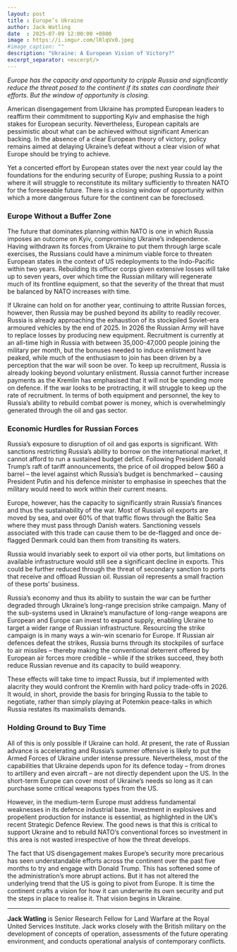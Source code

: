 ```yaml
---
layout: post
title : Europe’s Ukraine
author: Jack Watling
date  : 2025-07-09 12:00:00 +0800
image : https://i.imgur.com/lRlqVx0.jpeg
#image_caption: ""
description: "Ukraine: A European Vision of Victory?"
excerpt_separator: <excerpt/>
---
```


_Europe has the capacity and opportunity to cripple Russia and significantly reduce the threat posed to the continent if its states can coordinate their efforts. But the window of opportunity is closing._

<excerpt/>

American disengagement from Ukraine has prompted European leaders to reaffirm their commitment to supporting Kyiv and emphasise the high stakes for European security. Nevertheless, European capitals are pessimistic about what can be achieved without significant American backing. In the absence of a clear European theory of victory, policy remains aimed at delaying Ukraine’s defeat without a clear vision of what Europe should be trying to achieve.

Yet a concerted effort by European states over the next year could lay the foundations for the enduring security of Europe; pushing Russia to a point where it will struggle to reconstitute its military sufficiently to threaten NATO for the foreseeable future. There is a closing window of opportunity within which a more dangerous future for the continent can be foreclosed.


### Europe Without a Buffer Zone

The future that dominates planning within NATO is one in which Russia imposes an outcome on Kyiv, compromising Ukraine’s independence. Having withdrawn its forces from Ukraine to put them through large scale exercises, the Russians could have a minimum viable force to threaten European states in the context of US redeployments to the Indo-Pacific within two years. Rebuilding its officer corps given extensive losses will take up to seven years, over which time the Russian military will regenerate much of its frontline equipment, so that the severity of the threat that must be balanced by NATO increases with time.

If Ukraine can hold on for another year, continuing to attrite Russian forces, however, then Russia may be pushed beyond its ability to readily recover. Russia is already approaching the exhaustion of its stockpiled Soviet-era armoured vehicles by the end of 2025. In 2026 the Russian Army will have to replace losses by producing new equipment. Recruitment is currently at an all-time high in Russia with between 35,000-47,000 people joining the military per month, but the bonuses needed to induce enlistment have peaked, while much of the enthusiasm to join has been driven by a perception that the war will soon be over. To keep up recruitment, Russia is already looking beyond voluntary enlistment. Russia cannot further increase payments as the Kremlin has emphasised that it will not be spending more on defence. If the war looks to be protracting, it will struggle to keep up the rate of recruitment. In terms of both equipment and personnel, the key to Russia’s ability to rebuild combat power is money, which is overwhelmingly generated through the oil and gas sector.


### Economic Hurdles for Russian Forces

Russia’s exposure to disruption of oil and gas exports is significant. With sanctions restricting Russia’s ability to borrow on the international market, it cannot afford to run a sustained budget deficit. Following President Donald Trump’s raft of tariff announcements, the price of oil dropped below $60 a barrel – the level against which Russia’s budget is benchmarked – causing President Putin and his defence minister to emphasise in speeches that the military would need to work within their current means.

Europe, however, has the capacity to significantly strain Russia’s finances and thus the sustainability of the war. Most of Russia’s oil exports are moved by sea, and over 60% of that traffic flows through the Baltic Sea where they must pass through Danish waters. Sanctioning vessels associated with this trade can cause them to be de-flagged and once de-flagged Denmark could ban them from transiting its waters.

Russia would invariably seek to export oil via other ports, but limitations on available infrastructure would still see a significant decline in exports. This could be further reduced through the threat of secondary sanction to ports that receive and offload Russian oil. Russian oil represents a small fraction of these ports’ business.

Russia’s economy and thus its ability to sustain the war can be further degraded through Ukraine’s long-range precision strike campaign. Many of the sub-systems used in Ukraine’s manufacture of long-range weapons are European and Europe can invest to expand supply, enabling Ukraine to target a wider range of Russian infrastructure. Resourcing the strike campaign is in many ways a win-win scenario for Europe. If Russian air defences defeat the strikes, Russia burns through its stockpiles of surface to air missiles – thereby making the conventional deterrent offered by European air forces more credible – while if the strikes succeed, they both reduce Russian revenue and its capacity to build weaponry.

These effects will take time to impact Russia, but if implemented with alacrity they would confront the Kremlin with hard policy trade-offs in 2026. It would, in short, provide the basis for bringing Russia to the table to negotiate, rather than simply playing at Potemkin peace-talks in which Russia restates its maximalists demands.


### Holding Ground to Buy Time

All of this is only possible if Ukraine can hold. At present, the rate of Russian advance is accelerating and Russia’s summer offensive is likely to put the Armed Forces of Ukraine under intense pressure. Nevertheless, most of the capabilities that Ukraine depends upon for its defence today – from drones to artillery and even aircraft – are not directly dependent upon the US. In the short-term Europe can cover most of Ukraine’s needs so long as it can purchase some critical weapons types from the US.

However, in the medium-term Europe must address fundamental weaknesses in its defence industrial base. Investment in explosives and propellent production for instance is essential, as highlighted in the UK’s recent Strategic Defence Review. The good news is that this is critical to support Ukraine and to rebuild NATO’s conventional forces so investment in this area is not wasted irrespective of how the threat develops.

The fact that US disengagement makes Europe’s security more precarious has seen understandable efforts across the continent over the past five months to try and engage with Donald Trump. This has softened some of the administration’s more abrupt actions. But it has not altered the underlying trend that the US is going to pivot from Europe. It is time the continent crafts a vision for how it can underwrite its own security and put the steps in place to realise it. That vision begins in Ukraine.

---

__Jack Watling__ is Senior Research Fellow for Land Warfare at the Royal United Services Institute. Jack works closely with the British military on the development of concepts of operation, assessments of the future operating environment, and conducts operational analysis of contemporary conflicts.
